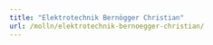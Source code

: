 ```yaml
---
title: "Elektrotechnik Bernögger Christian"
url: /molln/elektrotechnik-bernoegger-christian/
---
```

